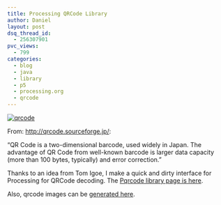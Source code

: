 ```yaml
---
title: Processing QRCode Library
author: Daniel
layout: post
dsq_thread_id:
  - 256307901
pvc_views:
  - 799
categories:
  - blog
  - java
  - library
  - p5
  - processing.org
  - qrcode
---
```

<p><a href="http://www.shiffman.net/p5/pqrcode/"><img src="http://qrcode.kaywa.com/img.php?s=8&#038;d=I%20love%20Processing%21%21%21" alt="qrcode"  /></a></p>
<p>From: <a href="http://qrcode.sourceforge.jp/">http://qrcode.sourceforge.jp/</a>:</p>
<p>&#8220;QR Code is a two-dimensional barcode, used widely in Japan. The advantage of QR Code from well-known barcode is larger data capacity (more than 100 bytes, typically) and error correction.&#8221;</p>
<p>Thanks to an idea from Tom Igoe, I make a quick and dirty interface for Processing for QRCode decoding.  The <a href="http://www.shiffman.net/p5/pqrcode/">Pqrcode library page is here</a>.   </p>
<p>Also, qrcode images can be <a href="http://qrcode.kaywa.com/">generated here</a>.</p>
